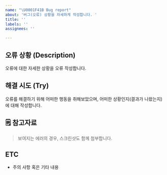 ```yaml
---
name: "\U0001F41B Bug report"
about: '버그(오류) 상황을 자세하게 작성합니다. '
title: ''
labels: ''
assignees: ''

---
```


## 오류 상황 (Description)

오류에 대한 자세한 상황을 오류 작성합니다. 

## 해결 시도 (Try) 

오류를 해결하기 위해 어떠한 행동을 취해보았으며, 어떠한 상황인지(결과가 나왔는지)에 대해 작성합니다. 

## 🗒 참고자료
> 보여지는 에러의 경우, 스크린샷도 함께 첨부합니다.

## ETC
- 주의 사항 혹은 기타 내용
